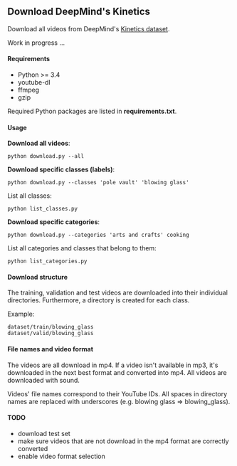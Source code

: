 ## Download DeepMind's Kinetics

Download all videos from DeepMind's [Kinetics dataset](https://deepmind.com/research/open-source/open-source-datasets/kinetics/).

Work in progress ...

#### Requirements

* Python >= 3.4
* youtube-dl
* ffmpeg
* gzip

Required Python packages are listed in **requirements.txt**.

#### Usage

**Download all videos**:
```
python download.py --all
```

**Download specific classes (labels)**:
```
python download.py --classes 'pole vault' 'blowing glass'
```

List all classes:
```
python list_classes.py
```

**Download specific categories**:
```
python download.py --categories 'arts and crafts' cooking
```

List all categories and classes that belong to them:
```
python list_categories.py
```

#### Download structure

The training, validation and test videos are downloaded into their individual directories.
Furthermore, a directory is created for each class.

Example:
```
dataset/train/blowing_glass
dataset/valid/blowing_glass
```

#### File names and video format

The videos are all download in mp4. If a video isn't available in mp3, it's downloaded in
 the next best format and converted into mp4. All videos are downloaded with sound.
 
Videos' file names correspond to their YouTube IDs. All spaces in directory names are replaced with
underscores (e.g. blowing glass => blowing_glass).

#### TODO

* download test set
* make sure videos that are not download in the mp4 format are correctly converted
* enable video format selection